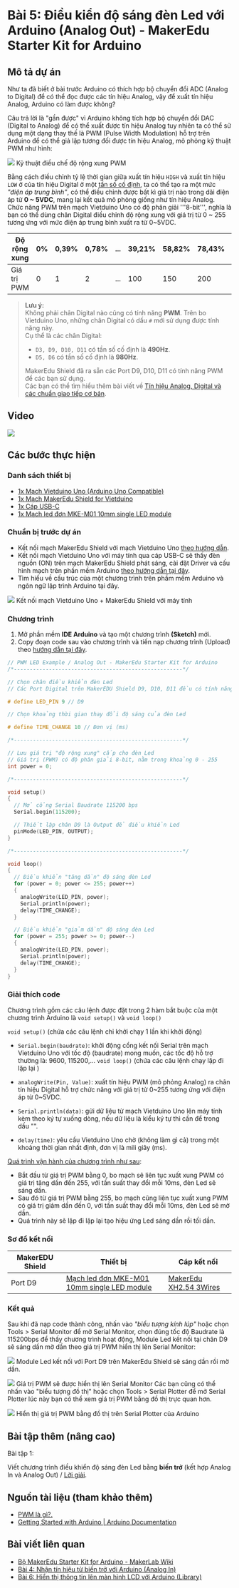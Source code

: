 # Bài 5: Điều kiển độ sáng đèn Led với Arduino (Analog Out) - MakerEdu Starter Kit for Arduino

## Mô tả dự án

Như ta đã biết ở bài trước Arduino có thích hợp bộ chuyển đổi ADC (Analog to Digital) để có thể đọc được các tín hiệu Analog, vậy để xuất tín hiệu Analog, Arduino có làm được không?

Câu trả lời là "gần được" vì Arduino không tích hợp bộ chuyển đổi DAC (Digital to Analog) để có thể xuất được tín hiệu Analog tuy nhiên ta có thể sử dụng một dạng thay thế là PWM (Pulse Width Modulation) hỗ trợ trên Arduino để có thể giả lập tương đối được tín hiệu Analog, mô phỏng kỹ thuật PWM như hình:

![](/ex/less05/image/01_Pulse-width-modulation-signal-diagrams-average.jpg)
Kỹ thuật điều chế độ rộng xung PWM

Bằng cách điều chỉnh tỷ lệ thời gian giữa xuất tín hiệu `HIGH` và xuất tín hiệu `LOW` ở của tín hiệu Digital ở một <ins>tần số cố định</ins>, ta có thể tạo ra một mức *"điện áp trung bình"*, có thể điều chỉnh được bất kì giá trị nào trong dãi điện áp từ **0 \~ 5VDC**, mang lại kết quả mô phỏng giống như tín hiệu Analog. Chức năng PWM trên mạch Vietduino Uno có độ phân giải '''8-bit''', nghĩa là bạn có thể dùng chân Digital điều chỉnh độ rộng xung với giá trị từ 0 \~ 255 tương ứng với mức điện áp trung bình xuất ra từ 0~5VDC.

<table><thead>
  <tr>
    <th>Độ rộng xung</th>
    <th>0%</th>
    <th>0,39%</th>
    <th>0,78%</th>
    <th>...</th>
    <th>39,21%</th>
    <th>58,82%</th>
    <th>78,43%</th>
    <th>...</th>
    <th>99,21%</th>
    <th>99,6%</th>
    <th>100%</th>
  </tr></thead>
<tbody>
  <tr>
    <td>Giá trị PWM</td>
    <td>0</td>
    <td>1</td>
    <td>2</td>
    <td>...</td>
    <td>100</td>
    <td>150</td>
    <td>200</td>
    <td>...</td>
    <td>253</td>
    <td>254</td>
    <td>255</td>
  </tr>
</tbody>
</table>

> **Lưu ý:**  
> Không phải chân Digital nào cũng có tính năng **PWM**. Trên bo Vietduino Uno, những chân Digital có dấu `#` mới sử dụng được tính năng này.  
> Cụ thể là các chân Digital:  
>
> - `D3, D9, D10, D11` có tần số cố định là **490Hz**.  
> - `D5, D6` có tần số cố định là **980Hz**.  
>
> MakerEdu Shield đã ra sẵn các Port D9, D10, D11 có tính năng PWM để các bạn sử dụng.  
> Các bạn có thể tìm hiểu thêm bài viết về [Tín hiệu Analog, Digital và các chuẩn giao tiếp cơ bản](/ex/less02/A_D_signal_and_interface/README.md).

## Video

[![](/ex/less05/image/02_video_less05.png)](https://youtu.be/EiGWIUcm2nM)

## Các bước thực hiện

### Danh sách thiết bị

- [1x Mạch Vietduino Uno (Arduino Uno Compatible)](https://makerlab.vn/vuno)
- [1x Mạch MakerEdu Shield for Vietduino](https://makerlab.vn/vietduinosd)
- [1x Cáp USB-C](https://hshop.vn/cap-usb-type-c)
- [1x Mạch led đơn MKE-M01 10mm single LED module](https://makerlab.vn/mkem01)

### Chuẩn bị trước dự án

- Kết nối mạch MakerEdu Shield với mạch Vietduino Uno [theo hướng dẫn](https://makerlab.vn/vietduinosd).
- Kết nối mạch Vietduino Uno với máy tính qua cáp USB-C sẽ thấy đèn nguồn (ON) trên mạch MakerEdu Shield phát sáng, cài đặt Driver và cấu hình mạch trên phần mềm Arduino [theo hướng dẫn tại đây](https://makerlab.vn/vuno).
- Tìm hiểu về cấu trúc của một chương trình trên phầm mềm Arduino và ngôn ngữ lập trình Arduino tại đây.

![](/ex/less05/image/03_connect.jpg)
Kết nối mạch Vietduino Uno + MakerEdu Shield với máy tính

### Chương trình

1. Mở phần mềm **IDE Arduino** và tạo một chương trình **(Sketch)** mới.
1. Copy đoạn code sau vào chương trình và tiến nạp chương trình (Upload) theo [hướng dẫn tại đây](https://makerlab.vn/vuno).

```ino
// PWM LED Example / Analog Out - MakerEdu Starter Kit for Arduino
/*-----------------------------------------------------*/

// Chọn chân điều khiển đèn Led
// Các Port Digital trên MakerEDU Shield D9, D10, D11 đều có tính năng PWM

# define LED_PIN 9 // D9

// Chọn khoảng thời gian thay đổi độ sáng của đèn Led

# define TIME_CHANGE 10 // Đơn vị (ms)

/*-----------------------------------------------------*/

// Lưu giá trị "độ rộng xung" cấp cho đèn Led
// Giá trị (PWM) có độ phân giải 8-bit, nằm trong khoảng 0 - 255
int power = 0;

/*-----------------------------------------------------*/

void setup()
{
  // Mở cổng Serial Baudrate 115200 bps
  Serial.begin(115200);

  // Thiết lập chân D9 là Output để điều khiển Led
  pinMode(LED_PIN, OUTPUT);
}

/*-----------------------------------------------------*/

void loop()
{
  // Điều khiển "tăng dần" độ sáng đèn Led
  for (power = 0; power <= 255; power++)
  {
    analogWrite(LED_PIN, power);
    Serial.println(power);
    delay(TIME_CHANGE);
  }

  // Điều khiển "giảm dần" độ sáng đèn Led
  for (power = 255; power >= 0; power--)
  {
    analogWrite(LED_PIN, power);
    Serial.println(power);
    delay(TIME_CHANGE);
  }
}
```

### Giải thích code

Chương trình gồm các câu lệnh được đặt trong 2 hàm bắt buộc của một chương trình Arduino là `void setup()` và `void loop()`

`void setup()` (chứa các câu lệnh chỉ khởi chạy 1 lần khi khởi động)

- `Serial.begin(baudrate)`: khởi động cổng kết nối Serial trên mạch Vietduino Uno với tốc độ (baudrate) mong muốn, các tốc độ hỗ trợ thường là: 9600, 115200,...
`void loop()` (chứa các câu lệnh chạy lặp đi lặp lại )

- `analogWrite(Pin, Value)`: xuất tín hiệu PWM (mô phỏng Analog) ra chân tín hiệu Digital hỗ trợ chức năng với giá trị từ 0~255 tương ứng với điện áp từ 0~5VDC.
- `Serial.println(data)`: gửi dữ liệu từ mạch Vietduino Uno lên máy tính kèm theo ký tự xuống dòng, nếu dữ liệu là kiểu ký tự thì cần để trong dấu "".
- `delay(time)`: yêu cầu Vietduino Uno chờ (không làm gì cả) trong một khoảng thời gian nhất định, đơn vị là mili giây (ms).

<ins>Quá trình vận hành của chương trình như sau</ins>:

- Bắt đầu từ giá trị PWM bằng 0, bo mạch sẽ liên tục xuất xung PWM có giá trị tăng dần đến 255, với tần suất thay đổi mỗi 10ms, đèn Led sẽ sáng dần.
- Sau đó từ giá trị PWM bằng 255, bo mạch cũng liên tục xuất xung PWM có giá trị giảm dần đến 0, với tần suất thay đổi mỗi 10ms, đèn Led sẽ mờ dần.
- Quá trình này sẽ lặp đi lặp lại tạo hiệu ứng Led sáng dần rồi tối dần.

### Sơ đồ kết nối

<table><thead>
  <tr>
    <th>MakerEDU Shield</th>
    <th>Thiết bị</th>
    <th>Cáp kết nối</th>
  </tr></thead>
<tbody>
  <tr>
    <td>Port D9</td>
    <td><a href="https://makerlab.vn/mkem01">Mạch led đơn MKE-M01 10mm single LED module</a></td>
    <td><a href="https://hshop.vn/cap-ket-noi-makeredu-xh2-54-3wires-20cm-cable">MakerEdu XH2.54 3Wires</td>
  </tr>
</tbody>
</table>

### Kết quả

Sau khi đã nạp code thành công, nhấn vào *"biểu tượng kính lúp"* hoặc chọn Tools > Serial Monitor để mở Serial Monitor, chọn đúng tốc độ Baudrate là 115200bps để thấy chương trình hoạt động, Module Led kết nối tại chân D9 sẽ sáng dần mờ dần theo giá trị PWM hiển thị lên Serial Monitor:

![](/ex/less05/image/04_1050px-LED_PWM_Arduino.jpg)
Module Led kết nối với Port D9 trên MakerEdu Shield sẽ sáng dần rồi mờ dần.

![](/ex/less05/image/05_1050px-Screenshot_2023-07-10_at_14.59.11.png)
Giá trị PWM sẽ được hiển thị lên Serial Monitor
Các bạn cũng có thể nhấn vào "biểu tượng đồ thị" hoặc chọn Tools > Serial Plotter để mở Serial Plotter lúc này bạn có thể xem giá trị PWM bằng đồ thị trực quan hơn.

![](/ex/less05/image/06_1050px-MakerEdu_Starter_Kit_Bai5.png)
Hiển thị giá trị PWM bằng đồ thị trên Serial Plotter của Arduino

## Bài tập thêm (nâng cao)

Bài tập 1:

Viết chương trình điều khiển độ sáng đèn Led bằng **biến trở** (kết hợp Analog In và Analog Out) / [Lời giải](/solution/README.md).

## Nguồn tài liệu (tham khảo thêm)

- [PWM là gì?.](https://docs.arduino.cc/learn/microcontrollers/analog-output)
- [Getting Started with Arduino | Arduino Documentation](https://docs.arduino.cc/learn/starting-guide/getting-started-arduino)

## Bài viết liên quan

- [Bộ MakerEdu Starter Kit for Arduino - MakerLab Wiki](/README.md)
- [Bài 4: Nhận tín hiệu từ biến trở với Arduino (Analog In)](/ex/less04/README.md)
- [Bài 6: Hiển thị thông tin lên màn hình LCD với Arduino (Library)](/ex/less06/README.md)
